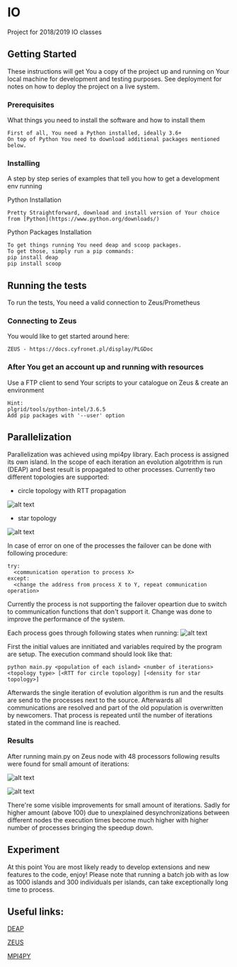 # IO

Project for 2018/2019 IO classes

## Getting Started

These instructions will get You a copy of the project up and running on Your local machine for development and testing purposes. See deployment for notes on how to deploy the project on a live system.

### Prerequisites

What things you need to install the software and how to install them

```
First of all, You need a Python installed, ideally 3.6+
On top of Python You need to download additional packages mentioned below.
```

### Installing

A step by step series of examples that tell you how to get a development env running

Python Installation

```
Pretty Straightforward, download and install version of Your choice from [Python](https://www.python.org/downloads/)
```

Python Packages Installation

```
To get things running You need deap and scoop packages.
To get those, simply run a pip commands:
pip install deap
pip install scoop
```


## Running the tests

To run the tests, You need a valid connection to Zeus/Prometheus

### Connecting to Zeus

You would like to get started around here: 

```
ZEUS - https://docs.cyfronet.pl/display/PLGDoc
```

### After You get an account up and running with resources

Use a FTP client to send Your scripts to your catalogue on Zeus & create an environment

```
Hint: 
plgrid/tools/python-intel/3.6.5
Add pip packages with '--user' option
```

## Parallelization
Parallelization was achieved using mpi4py library. Each process is assigned its own island. In the scope of each iteration an evolution algotrithm is run (DEAP) and best result is propagated to other processes. Currently two different topologies are supported:
- circle topology with RTT propagation

![alt text](https://github.com/przefur/IO/blob/master/images/circle_top.png)
- star topology

![alt text](https://github.com/przefur/IO/blob/master/images/star_top.png)

In case of error on one of the processes the failover can be done with following procedure:
```
try:
  <communication operation to process X>
except:
  <change the address from process X to Y, repeat communication operation>
```

Currently the process is not supporting the failover opeartion due to switch to communication functions that don't support it. Change was done to improve the performance of the system.

Each process goes through following states when running:
![alt text](https://github.com/przefur/IO/blob/master/images/phases.png)

First the initial values are innitiated and variables required by the program are setup. The execution command should look like that:
```
python main.py <population of each island> <number of iterations> <topology type> [<RTT for circle topology] [<density for star topology>]
```
Afterwards the single iteration of evolution algorithm is run and the results are send to the processes next to the source. Afterwards all communications are resolved and part of the old population is overwritten by newcomers. That process is repeated until the number of iterations stated in the command line is reached.
### Results
After running main.py on Zeus node with 48 processors following results were found for small amount of iterations:

![alt text](https://github.com/przefur/IO/blob/master/images/speedup.png)

![alt text](https://github.com/przefur/IO/blob/master/images/efficiency.png)

There're some visible improvements for small amount of iterations. Sadly for higher amount (above 100) due to unexplained desynchronizations between different nodes the execution times become much higher with higher number of processes bringing the speedup down.


## Experiment

At this point You are most likely ready to develop extensions and new features to the code, enjoy!
Please note that running a batch job with as low as 1000 islands and 300 individuals per islands, can take exceptionally long time to process.

## Useful links:

[DEAP](https://deap.readthedocs.io/en/master/)

[ZEUS](https://docs.cyfronet.pl/display/PLGDoc)

[MPI4PY](https://mpi4py.readthedocs.io/en/stable/)
